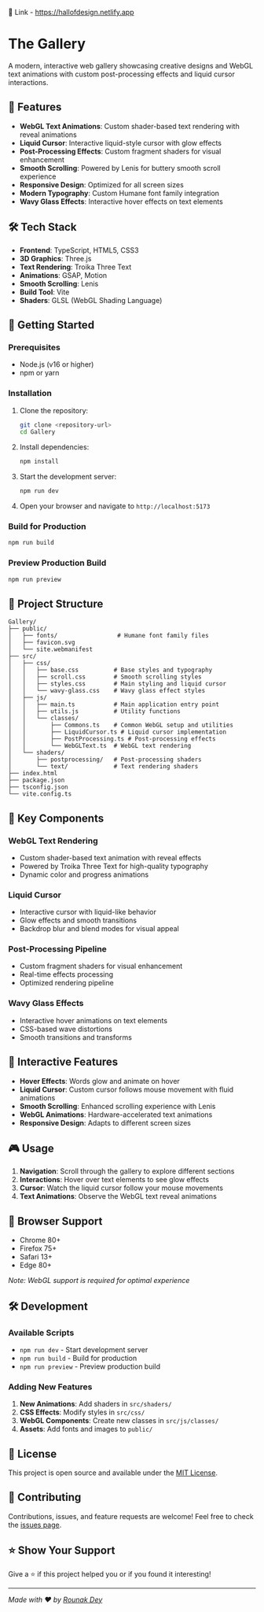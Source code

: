 🔗 Link - https://hallofdesign.netlify.app

# The Gallery

A modern, interactive web gallery showcasing creative designs and WebGL text animations with custom post-processing effects and liquid cursor interactions.

## 🌟 Features

- **WebGL Text Animations**: Custom shader-based text rendering with reveal animations
- **Liquid Cursor**: Interactive liquid-style cursor with glow effects
- **Post-Processing Effects**: Custom fragment shaders for visual enhancement
- **Smooth Scrolling**: Powered by Lenis for buttery smooth scroll experience
- **Responsive Design**: Optimized for all screen sizes
- **Modern Typography**: Custom Humane font family integration
- **Wavy Glass Effects**: Interactive hover effects on text elements

## 🛠️ Tech Stack

- **Frontend**: TypeScript, HTML5, CSS3
- **3D Graphics**: Three.js
- **Text Rendering**: Troika Three Text
- **Animations**: GSAP, Motion
- **Smooth Scrolling**: Lenis
- **Build Tool**: Vite
- **Shaders**: GLSL (WebGL Shading Language)

## 🚀 Getting Started

### Prerequisites

- Node.js (v16 or higher)
- npm or yarn

### Installation

1. Clone the repository:
   ```bash
   git clone <repository-url>
   cd Gallery
   ```

2. Install dependencies:
   ```bash
   npm install
   ```

3. Start the development server:
   ```bash
   npm run dev
   ```

4. Open your browser and navigate to `http://localhost:5173`

### Build for Production

```bash
npm run build
```

### Preview Production Build

```bash
npm run preview
```

## 📁 Project Structure

```
Gallery/
├── public/
│   ├── fonts/                 # Humane font family files
│   ├── favicon.svg
│   └── site.webmanifest
├── src/
│   ├── css/
│   │   ├── base.css          # Base styles and typography
│   │   ├── scroll.css        # Smooth scrolling styles
│   │   ├── styles.css        # Main styling and liquid cursor
│   │   └── wavy-glass.css    # Wavy glass effect styles
│   ├── js/
│   │   ├── main.ts           # Main application entry point
│   │   ├── utils.js          # Utility functions
│   │   └── classes/
│   │       ├── Commons.ts    # Common WebGL setup and utilities
│   │       ├── LiquidCursor.ts # Liquid cursor implementation
│   │       ├── PostProcessing.ts # Post-processing effects
│   │       └── WebGLText.ts  # WebGL text rendering
│   └── shaders/
│       ├── postprocessing/   # Post-processing shaders
│       └── text/             # Text rendering shaders
├── index.html
├── package.json
├── tsconfig.json
└── vite.config.ts
```

## 🎨 Key Components

### WebGL Text Rendering
- Custom shader-based text animation with reveal effects
- Powered by Troika Three Text for high-quality typography
- Dynamic color and progress animations

### Liquid Cursor
- Interactive cursor with liquid-like behavior
- Glow effects and smooth transitions
- Backdrop blur and blend modes for visual appeal

### Post-Processing Pipeline
- Custom fragment shaders for visual enhancement
- Real-time effects processing
- Optimized rendering pipeline

### Wavy Glass Effects
- Interactive hover animations on text elements
- CSS-based wave distortions
- Smooth transitions and transforms

## 🎯 Interactive Features

- **Hover Effects**: Words glow and animate on hover
- **Liquid Cursor**: Custom cursor follows mouse movement with fluid animations
- **Smooth Scrolling**: Enhanced scrolling experience with Lenis
- **WebGL Animations**: Hardware-accelerated text animations
- **Responsive Design**: Adapts to different screen sizes

## 🎮 Usage

1. **Navigation**: Scroll through the gallery to explore different sections
2. **Interactions**: Hover over text elements to see glow effects
3. **Cursor**: Watch the liquid cursor follow your mouse movements
4. **Text Animations**: Observe the WebGL text reveal animations

## 📱 Browser Support

- Chrome 80+
- Firefox 75+
- Safari 13+
- Edge 80+

*Note: WebGL support is required for optimal experience*

## 🛠️ Development

### Available Scripts

- `npm run dev` - Start development server
- `npm run build` - Build for production
- `npm run preview` - Preview production build

### Adding New Features

1. **New Animations**: Add shaders in `src/shaders/`
2. **CSS Effects**: Modify styles in `src/css/`
3. **WebGL Components**: Create new classes in `src/js/classes/`
4. **Assets**: Add fonts and images to `public/`

## 📄 License

This project is open source and available under the [MIT License](LICENSE).

## 🤝 Contributing

Contributions, issues, and feature requests are welcome! Feel free to check the [issues page](../../issues).

## ⭐ Show Your Support

Give a ⭐️ if this project helped you or if you found it interesting!

---

*Made with ❤️ by [Rounak Dey](https://github.com/rounakdey2003)*

